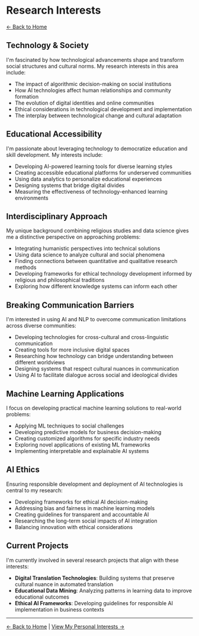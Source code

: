 # Research Interests

[← Back to Home](https://cdcastr0.github.io)

## Technology & Society

I'm fascinated by how technological advancements shape and transform social structures and cultural norms. My research interests in this area include:

- The impact of algorithmic decision-making on social institutions
- How AI technologies affect human relationships and community formation
- The evolution of digital identities and online communities
- Ethical considerations in technological development and implementation
- The interplay between technological change and cultural adaptation

## Educational Accessibility

I'm passionate about leveraging technology to democratize education and skill development. My interests include:

- Developing AI-powered learning tools for diverse learning styles
- Creating accessible educational platforms for underserved communities
- Using data analytics to personalize educational experiences
- Designing systems that bridge digital divides
- Measuring the effectiveness of technology-enhanced learning environments

## Interdisciplinary Approach

My unique background combining religious studies and data science gives me a distinctive perspective on approaching problems:

- Integrating humanistic perspectives into technical solutions
- Using data science to analyze cultural and social phenomena
- Finding connections between quantitative and qualitative research methods
- Developing frameworks for ethical technology development informed by religious and philosophical traditions
- Exploring how different knowledge systems can inform each other

## Breaking Communication Barriers

I'm interested in using AI and NLP to overcome communication limitations across diverse communities:

- Developing technologies for cross-cultural and cross-linguistic communication
- Creating tools for more inclusive digital spaces
- Researching how technology can bridge understanding between different worldviews
- Designing systems that respect cultural nuances in communication
- Using AI to facilitate dialogue across social and ideological divides

## Machine Learning Applications

I focus on developing practical machine learning solutions to real-world problems:

- Applying ML techniques to social challenges
- Developing predictive models for business decision-making
- Creating customized algorithms for specific industry needs
- Exploring novel applications of existing ML frameworks
- Implementing interpretable and explainable AI systems

## AI Ethics

Ensuring responsible development and deployment of AI technologies is central to my research:

- Developing frameworks for ethical AI decision-making
- Addressing bias and fairness in machine learning models
- Creating guidelines for transparent and accountable AI
- Researching the long-term social impacts of AI integration
- Balancing innovation with ethical considerations

## Current Projects

I'm currently involved in several research projects that align with these interests:

- **Digital Translation Technologies**: Building systems that preserve cultural nuance in automated translation
- **Educational Data Mining**: Analyzing patterns in learning data to improve educational outcomes
- **Ethical AI Frameworks**: Developing guidelines for responsible AI implementation in business contexts

---

[← Back to Home](https://cdcastr0.github.io) | [View My Personal Interests →](https://cdcastr0.github.io/interests) 
